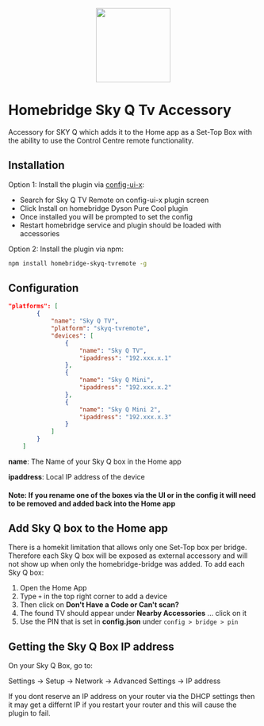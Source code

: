 
<p align="center">

<img src="https://github.com/neilpatel121/homebridge-skyq-tvremote/raw/master/branding/logo.png" height="150">

</p>


# Homebridge Sky Q Tv Accessory
Accessory for SKY Q which adds it to the Home app as a Set-Top Box with the ability to use the Control Centre remote functionality.

## Installation

Option 1: Install the plugin via [config-ui-x](https://github.com/oznu/homebridge-config-ui-x):
- Search for Sky Q TV Remote on config-ui-x plugin screen
- Click Install on homebridge Dyson Pure Cool plugin
- Once installed you will be prompted to set the config
- Restart homebridge service and plugin should be loaded with accessories

Option 2: Install the plugin via npm:

```bash
npm install homebridge-skyq-tvremote -g
```

## Configuration

```json
"platforms": [
        {
            "name": "Sky Q TV",
            "platform": "skyq-tvremote",
            "devices": [
                {
                    "name": "Sky Q TV",
                    "ipaddress": "192.xxx.x.1"
                },
                {
                    "name": "Sky Q Mini",
                    "ipaddress": "192.xxx.x.2"
                },
                {
                    "name": "Sky Q Mini 2",
                    "ipaddress": "192.xxx.x.3"
                }
            ]
        }
    ]
```
**name**: The Name of your Sky Q box in the Home app

**ipaddress**: Local IP address of the device

#### Note: If you rename one of the boxes via the UI or in the config it will need to be removed and added back into the Home app

## Add Sky Q box to the Home app

There is a homekit limitation that allows only one Set-Top box per bridge. Therefore each Sky Q box will be exposed as external accessory and will not show up when only the homebridge-bridge was added. To add each Sky Q box:

1. Open the Home App
1. Type `+` in the top right corner to add a device
1. Then click on **Don't Have a Code or Can't scan?**
1. The found TV should appear under **Nearby Accessories** ... click on it
1. Use the PIN that is set in **config.json** under `config > bridge > pin`

## Getting the Sky Q Box IP address

On your Sky Q Box, go to:

Settings -> Setup -> Network -> Advanced Settings -> IP address

If you dont reserve an IP address on your router via the DHCP settings then it may get a differnt IP if you restart your router and this will cause the plugin to fail.
